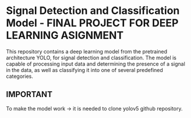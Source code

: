 # Signal Detection and Classification Model - FINAL PROJECT FOR DEEP LEARNING ASIGNMENT 
 This repository contains a deep learning model from the pretrained architecture YOLO, for signal detection and classification. The model is capable of processing input data and determining the presence of a signal in the data, as well as classifying it into one of several predefined categories.

## IMPORTANT
 To make the model work -> it is needed to clone yolov5 github repository.
